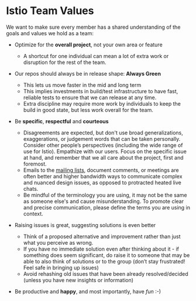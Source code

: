 # Istio Team Values

We want to make sure every member has a shared understanding of the goals and
values we hold as a team:

- Optimize for the **overall project**, not your own area or feature
  - A shortcut for one individual can mean a lot of extra work or disruption for
    the rest of the team.

- Our repos should always be in release shape: **Always Green**
  - This lets us move faster in the mid and long term
  - This implies investments in build/test infrastructure to have fast, reliable
    tests to ensure that we can release at any time.
  - Extra discipline may require more work by individuals to keep the build in
    good state, but less work overall for the team.

- Be **specific**, **respectful** and **courteous**
  - Disagreements are expected, but don't use broad
    generalizations, exaggerations, or judgement words that can be taken
    personally. Consider other people’s perspectives (including the wide range of
    use for Istio). Empathize with our users. Focus on the specific
    issue at hand, and remember that we all care about the project, first and
    foremost.
  - Emails to the [mailing lists](CONTRIBUTING.md#contributing-a-feature),
    document comments, or meetings are often better and higher bandwidth ways to
    communicate complex and nuanced design issues, as opposed to protracted
    heated live chats.
  - Be mindful of the terminology you are using, it may not be the same as
    someone else's and cause misunderstanding. To promote clear and precise
    communication, please define the terms you are using in context.

- Raising issues is great, suggesting solutions is even better
  - Think of a proposed alternative and improvement rather than just what you
    perceive as wrong.
  - If you have no immediate solution even after thinking about it - if
    something does seem significant, do raise it to someone that may be able to
    also think of solutions or to the group (don’t stay frustrated! Feel safe
    in bringing up issues)
  - Avoid rehashing old issues that have been already resolved/decided (unless
    you have new insights or information)

- Be productive and **happy**, and most importantly, have _fun_ :-)
